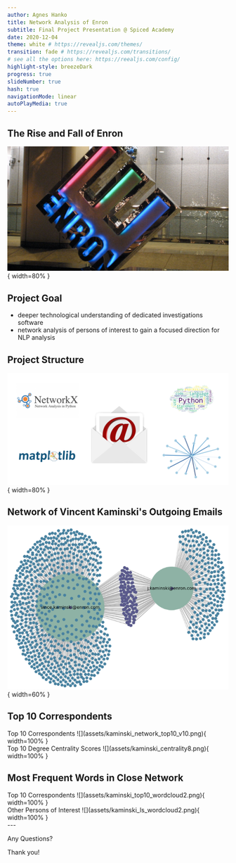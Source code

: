 ```yaml
---
author: Agnes Hanko
title: Network Analysis of Enron  
subtitle: Final Project Presentation @ Spiced Academy
date: 2020-12-04
theme: white # https://revealjs.com/themes/
transition: fade # https://revealjs.com/transitions/
# see all the options here: https://reealjs.com/config/
highlight-style: breezeDark
progress: true
slideNumber: true
hash: true
navigationMode: linear
autoPlayMedia: true
---
```


## The Rise and Fall of Enron

![](assets/enron_logo.jpg){ width=80% }



## Project Goal

- deeper technological understanding of dedicated investigations software
- network analysis of persons of interest to gain a focused direction for NLP analysis



## Project Structure

![](assets/project_structure_v2.PNG){ width=80% }



## Network of Vincent Kaminski's Outgoing Emails

![](assets/kaminski_network9.png){ width=60% }



## Top 10 Correspondents

<div class="left"> Top 10 Correspondents
![](assets/kaminski_network_top10_v10.png){ width=100% }
</div>
 
<div class="right"> Top 10 Degree Centrality Scores
![](assets/kaminski_centrality8.png){ width=100% }
</div>

## Most Frequent Words in Close Network 

<div class="left"> Top 10 Correspondents
![](assets/kaminski_top10_wordcloud2.png){ width=100% }
</div>
 
<div class="right"> Other Persons of Interest
![](assets/kaminski_ls_wordcloud2.png){ width=100% }
</div>
---

Any Questions?

Thank you!